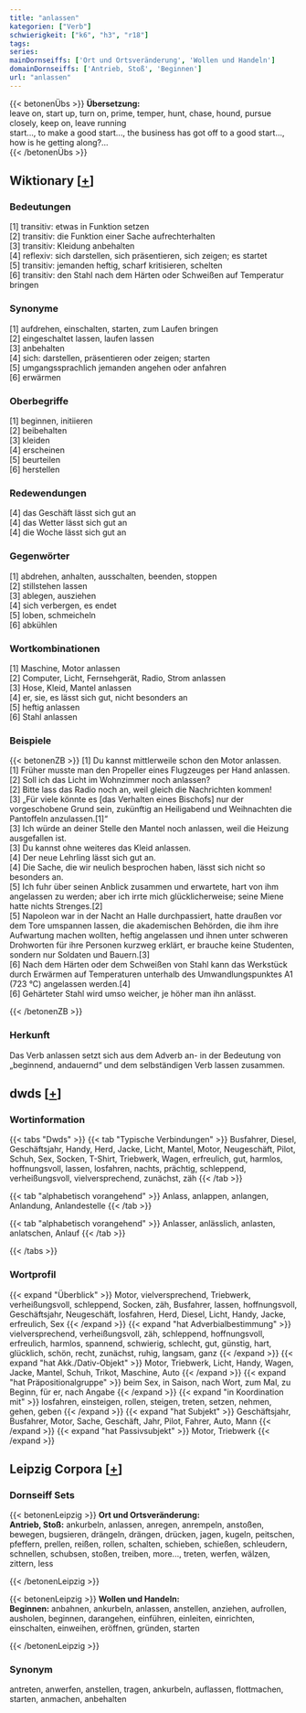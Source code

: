 ```yaml
---
title: "anlassen"
kategorien: ["Verb"]
schwierigkeit: ["k6", "h3", "r18"]
tags:
series:
mainDornseiffs: ['Ort und Ortsveränderung', 'Wollen und Handeln']
domainDornseiffs: ['Antrieb, Stoß', 'Beginnen']
url: "anlassen"
---
```


{{< betonenÜbs >}}
**Übersetzung:**  
leave on, start up, turn on, prime, temper, hunt, chase, hound, pursue closely, keep  on, leave running  
start..., to make a good start..., the business has got off to a good start..., how is he getting along?...  
{{< /betonenÜbs >}}

## Wiktionary [[+](https://de.wiktionary.org/wiki/anlassen)]

### Bedeutungen
[1] transitiv: etwas in Funktion setzen  
[2] transitiv: die Funktion einer Sache aufrechterhalten  
[3] transitiv: Kleidung anbehalten  
[4] reflexiv: sich darstellen, sich präsentieren, sich zeigen; es startet  
[5] transitiv: jemanden heftig, scharf kritisieren, schelten  
[6] transitiv: den Stahl nach dem Härten oder Schweißen auf Temperatur bringen  

### Synonyme
[1] aufdrehen, einschalten, starten, zum Laufen bringen  
[2] eingeschaltet lassen, laufen lassen  
[3] anbehalten  
[4] sich: darstellen, präsentieren oder zeigen; starten  
[5] umgangssprachlich jemanden angehen oder anfahren  
[6] erwärmen  

### Oberbegriffe
[1] beginnen, initiieren  
[2] beibehalten  
[3] kleiden  
[4] erscheinen  
[5] beurteilen  
[6] herstellen  

### Redewendungen
[4] das Geschäft lässt sich gut an  
[4] das Wetter lässt sich gut an  
[4] die Woche lässt sich gut an  

### Gegenwörter
[1] abdrehen, anhalten, ausschalten, beenden, stoppen  
[2] stillstehen lassen  
[3] ablegen, ausziehen  
[4] sich verbergen, es endet  
[5] loben, schmeicheln  
[6] abkühlen  

### Wortkombinationen
[1] Maschine, Motor anlassen  
[2] Computer, Licht, Fernsehgerät, Radio, Strom anlassen  
[3] Hose, Kleid, Mantel anlassen  
[4] er, sie, es lässt sich gut, nicht besonders an  
[5] heftig anlassen  
[6] Stahl anlassen  

### Beispiele
{{< betonenZB >}}
[1] Du kannst mittlerweile schon den Motor anlassen.  
[1] Früher musste man den Propeller eines Flugzeuges per Hand anlassen.  
[2] Soll ich das Licht im Wohnzimmer noch anlassen?  
[2] Bitte lass das Radio noch an, weil gleich die Nachrichten kommen!  
[3] „Für viele könnte es [das Verhalten eines Bischofs] nur der vorgeschobene Grund sein, zukünftig an Heiligabend und Weihnachten die Pantoffeln anzulassen.[1]“  
[3] Ich würde an deiner Stelle den Mantel noch anlassen, weil die Heizung ausgefallen ist.  
[3] Du kannst ohne weiteres das Kleid anlassen.  
[4] Der neue Lehrling lässt sich gut an.  
[4] Die Sache, die wir neulich besprochen haben, lässt sich nicht so besonders an.  
[5] Ich fuhr über seinen Anblick zusammen und erwartete, hart von ihm angelassen zu werden; aber ich irrte mich glücklicherweise; seine Miene hatte nichts Strenges.[2]  
[5] Napoleon war in der Nacht an Halle durchpassiert, hatte draußen vor dem Tore umspannen lassen, die akademischen Behörden, die ihm ihre Aufwartung machen wollten, heftig angelassen und ihnen unter schweren Drohworten für ihre Personen kurzweg erklärt, er brauche keine Studenten, sondern nur Soldaten und Bauern.[3]  
[6] Nach dem Härten oder dem Schweißen von Stahl kann das Werkstück durch Erwärmen auf Temperaturen unterhalb des Umwandlungspunktes A1 (723 °C) angelassen werden.[4]  
[6] Gehärteter Stahl wird umso weicher, je höher man ihn anlässt.  

{{< /betonenZB >}}
### Herkunft
Das Verb anlassen setzt sich aus dem Adverb an- in der Bedeutung von „beginnend, andauernd“ und dem selbständigen Verb lassen zusammen.  



## dwds [[+](https://www.dwds.de/wb/anlassen)]

### Wortinformation
{{< tabs "Dwds" >}}
{{< tab "Typische Verbindungen" >}}
Busfahrer, Diesel, Geschäftsjahr, Handy, Herd, Jacke, Licht, Mantel, Motor, Neugeschäft, Pilot, Schuh, Sex, Socken, T-Shirt, Triebwerk, Wagen, erfreulich, gut, harmlos, hoffnungsvoll, lassen, losfahren, nachts, prächtig, schleppend, verheißungsvoll, vielversprechend, zunächst, zäh
{{< /tab >}}

{{< tab "alphabetisch vorangehend" >}}
Anlass, anlappen, anlangen, Anlandung, Anlandestelle
{{< /tab >}}

{{< tab "alphabetisch vorangehend" >}}
Anlasser, anlässlich, anlasten, anlatschen, Anlauf
{{< /tab >}}

{{< /tabs >}}

### Wortprofil
{{< expand "Überblick" >}} Motor, vielversprechend, Triebwerk, verheißungsvoll, schleppend, Socken, zäh, Busfahrer, lassen, hoffnungsvoll, Geschäftsjahr, Neugeschäft, losfahren, Herd, Diesel, Licht, Handy, Jacke, erfreulich, Sex {{< /expand >}}
{{< expand "hat Adverbialbestimmung" >}} vielversprechend, verheißungsvoll, zäh, schleppend, hoffnungsvoll, erfreulich, harmlos, spannend, schwierig, schlecht, gut, günstig, hart, glücklich, schön, recht, zunächst, ruhig, langsam, ganz {{< /expand >}}
{{< expand "hat Akk./Dativ-Objekt" >}} Motor, Triebwerk, Licht, Handy, Wagen, Jacke, Mantel, Schuh, Trikot, Maschine, Auto {{< /expand >}}
{{< expand "hat Präpositionalgruppe" >}} beim Sex, in Saison, nach Wort, zum Mal, zu Beginn, für er, nach Angabe {{< /expand >}}
{{< expand "in Koordination mit" >}} losfahren, einsteigen, rollen, steigen, treten, setzen, nehmen, gehen, geben {{< /expand >}}
{{< expand "hat Subjekt" >}} Geschäftsjahr, Busfahrer, Motor, Sache, Geschäft, Jahr, Pilot, Fahrer, Auto, Mann {{< /expand >}}
{{< expand "hat Passivsubjekt" >}} Motor, Triebwerk {{< /expand >}}

## Leipzig Corpora [[+](https://corpora.uni-leipzig.de/en/res?word=anlassen&corpusId=deu_newscrawl-public_2018)]

### Dornseiff Sets
{{< betonenLeipzig >}}
**Ort und Ortsveränderung:**  
**Antrieb, Stoß:** ankurbeln, anlassen, anregen, anrempeln, anstoßen, bewegen, bugsieren, drängeln, drängen, drücken, jagen, kugeln, peitschen, pfeffern, prellen, reißen, rollen, schalten, schieben, schießen, schleudern, schnellen, schubsen, stoßen, treiben, more..., treten, werfen, wälzen, zittern, less  

{{< /betonenLeipzig >}}


{{< betonenLeipzig >}}
**Wollen und Handeln:**  
**Beginnen:** anbahnen, ankurbeln, anlassen, anstellen, anziehen, aufrollen, ausholen, beginnen, darangehen, einführen, einleiten, einrichten, einschalten, einweihen, eröffnen, gründen, starten  

{{< /betonenLeipzig >}}

### Synonym
antreten, anwerfen, anstellen, tragen, ankurbeln, auflassen, flottmachen, starten, anmachen, anbehalten

